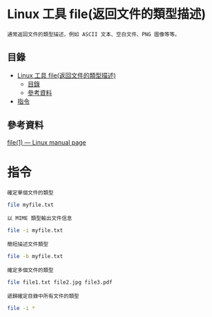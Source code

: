 # Linux 工具 file(返回文件的類型描述)

```
通常返回文件的類型描述，例如 ASCII 文本、空白文件、PNG 圖像等等。
```

## 目錄

- [Linux 工具 file(返回文件的類型描述)](#linux-工具-file返回文件的類型描述)
	- [目錄](#目錄)
	- [參考資料](#參考資料)
- [指令](#指令)

## 參考資料

[file(1) — Linux manual page](https://www.man7.org/linux/man-pages/man1/file.1.html)

# 指令

`確定單個文件的類型`

```bash
file myfile.txt
```
`以 MIME 類型輸出文件信息`

```bash
file -i myfile.txt
```

`簡短描述文件類型`

```bash
file -b myfile.txt
```

`確定多個文件的類型`

```bash
file file1.txt file2.jpg file3.pdf
```

`遞歸確定目錄中所有文件的類型`

```bash
file -i *
```